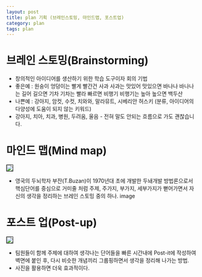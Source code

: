 ```yaml
---
layout: post
title: plan 기획 (브레인스토밍, 마인드맵, 포스트업)
category: plan
tags: plan
---
```



# 브레인 스토밍(Brainstorming)
* 창의적인 아이디어를 생산하기 위한 학습 도구이자 회의 기법
* 좋은예 : 원숭이 엉덩이는 빨게 빨간건 사과 사과는 맛있어 맛있으면 바나나 바나나는 길어 길으면 기차 기차는 빨라 빠르면 비행기 비행기는 높아 높으면 백두산
* 나쁜예 : 강아지, 암컷, 수컷, 치와와, 말라뮤트, 시베리안 허스키 (분류, 아이디어의 다양성에 도움이 되지 않는 키워드)
* 강아지, 치아, 치과, 병원, 두려움, 울음 - 전혀 말도 안되는 흐름으로 가도 괜찮습니다.
  
# 마인드 맵(Mind map)

<img style='border:solid 1px black;' src="https://image.onethelab.com/resized/1711605111.jpg" />

* 영국의 두뇌학자 부잔(T.Buzan)이 1970년대 초에 개발한 두놰개발 방법론으로서 핵심단어를 중심으로 거미줄 처럼 주제, 주가지, 부가지, 세부가지가 뻗어가면서 자신의 생각을 정리하는 브레인 스토밍 중의 하나. image

# 포스트 업(Post-up)

<img style='border:solid 1px black;' src="https://image.onethelab.com/resized/1711605129.jpg" />

* 팀원들이 함께 주제에 대하여 생각나는 단어들을 빠른 시간내에 Post-it에 작성하여 벽면에 붙인 후, 다시 비슷한 개념끼리 그룹핑하면서 생각을 정리해 나가는 방법.
* 사진을 활용하면 더욱 효과적이다.